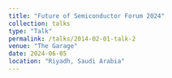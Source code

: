 ```yaml
---
title: "Future of Semiconductor Forum 2024"
collection: talks
type: "Talk"
permalink: /talks/2014-02-01-talk-2
venue: "The Garage"
date: 2024-06-05
location: "Riyadh, Saudi Arabia"
---
```


<!--[More information here](http://example2.com) -->
